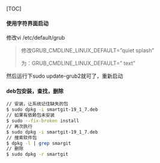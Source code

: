 [TOC]

#### 使用字符界面启动

修改vi /etc/default/grub

> 修改GRUB_CMDLINE_LINUX_DEFAULT=”quiet splash”
>
> 为：GRUB_CMDLINE_LINUX_DEFAULT=” text”

然后运行下sudo update-grub2就可了，重新启动

#### deb包安装，查找，删除

```bash
// 安装，让系统记住缺失的包
$ sudo dpkg -i smartgit-19_1_7.deb
// 如果有依赖包未安装
$ sudo --fix-broken install
// 再次执行
$ sudo dpkg -i smartgit-19_1_7.deb
// 搜索软件包
$ dpkg -l | grep smargit
// 删除
$ sudo dpkg -r smartgit
```

